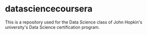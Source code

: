 # datasciencecoursera
This is a repository used for the Data Science class of John Hopkin's university's Data Science certification program.
